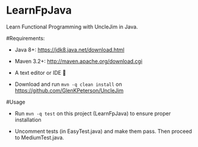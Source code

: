 LearnFpJava
===========

Learn Functional Programming with UncleJim in Java.

#Requirements:
 - Java 8+: https://jdk8.java.net/download.html

 - Maven 3.2+: http://maven.apache.org/download.cgi

 - A text editor or IDE

 - Download and run `mvn -q clean install` on https://github.com/GlenKPeterson/UncleJim

#Usage 
 - Run `mvn -q test` on this project (LearnFpJava) to ensure proper installation
 
 - Uncomment tests (in EasyTest.java) and make them pass.  Then proceed to MediumTest.java.
